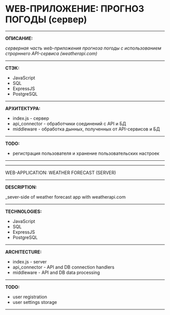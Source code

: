 WEB-ПРИЛОЖЕНИЕ: ПРОГНОЗ ПОГОДЫ (сервер)
=
***
**ОПИСАНИЕ:**

_серверная часть web-приложения прогноза погоды с использованием строрннего API-сервиса (weatherapi.com)_

***
**СТЭК:**
+ JavaScript
+ SQL
+ ExpressJS
+ PostgreSQL

***

**АРХИТЕКТУРА:**
+ index.js - сервер
+ api_connector - обработчики соединений с API и БД
+ middleware - обработка дынных, полученных от API-сервисов и БД
***
**TODO:**
+ регистрация пользователя и хранение пользовательских настроек
***
***
WEB-APPLICATION: WEATHER FORECAST (SERVER)
***
**DESCRIPTION:**

_sever-side of weather forecast app with weatherapi.com

***
**TECHNOLOGIES:**
+ JavaScript
+ SQL
+ ExpressJS
+ PostgreSQL

***

**ARCHITECTURE:**
+ index.js - server
+ api_connector - API and DB connection handlers
+ middleware - API and DB data processing
***
**TODO:**
+ user registration
+ user settings storage
***